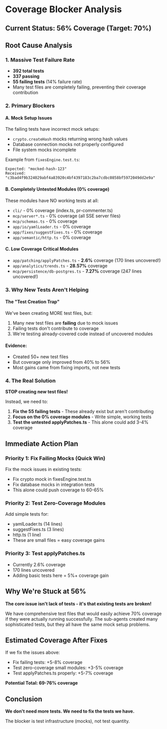# Coverage Blocker Analysis

## Current Status: 56% Coverage (Target: 70%)

## Root Cause Analysis

### 1. **Massive Test Failure Rate**
- **392 total tests**
- **337 passing** 
- **55 failing tests** (14% failure rate)
- Many test files are completely failing, preventing their coverage contribution

### 2. **Primary Blockers**

#### A. Mock Setup Issues
The failing tests have incorrect mock setups:
- `crypto.createHash` mocks returning wrong hash values
- Database connection mocks not properly configured
- File system mocks incomplete

Example from `fixesEngine.test.ts`:
```
Expected: "mocked-hash-123"
Received: "c3bad4f9b324029abf4a83920c4bf4397183c2ba7cdbc0858bf5972049dd2e9a"
```

#### B. Completely Untested Modules (0% coverage)
These modules have NO working tests at all:
- `cli/` - 0% coverage (index.ts, pr-commenter.ts)
- `mcp/server*.ts` - 0% coverage (all SSE server files)
- `mcp/schemas.ts` - 0% coverage
- `app/io/yamlLoader.ts` - 0% coverage
- `app/fixes/suggestFixes.ts` - 0% coverage
- `app/semantic/http.ts` - 0% coverage

#### C. Low Coverage Critical Modules
- `app/patching/applyPatches.ts` - **2.6%** coverage (170 lines uncovered!)
- `app/analytics/trends.ts` - **28.57%** coverage
- `mcp/persistence/db-postgres.ts` - **7.27%** coverage (247 lines uncovered!)

### 3. **Why New Tests Aren't Helping**

#### The "Test Creation Trap"
We've been creating MORE test files, but:
1. Many new test files are **failing** due to mock issues
2. Failing tests don't contribute to coverage
3. We're testing already-covered code instead of uncovered modules

#### Evidence:
- Created 50+ new test files
- But coverage only improved from 40% to 56%
- Most gains came from fixing imports, not new tests

### 4. **The Real Solution**

**STOP creating new test files!**

Instead, we need to:
1. **Fix the 55 failing tests** - These already exist but aren't contributing
2. **Focus on the 0% coverage modules** - Write simple, working tests
3. **Test the untested applyPatches.ts** - This alone could add 3-4% coverage

## Immediate Action Plan

### Priority 1: Fix Failing Mocks (Quick Win)
Fix the mock issues in existing tests:
- Fix crypto mock in fixesEngine.test.ts
- Fix database mocks in integration tests
- This alone could push coverage to 60-65%

### Priority 2: Test Zero-Coverage Modules
Add simple tests for:
- yamlLoader.ts (14 lines)
- suggestFixes.ts (3 lines)
- http.ts (1 line)
- These are small files = easy coverage gains

### Priority 3: Test applyPatches.ts
- Currently 2.6% coverage
- 170 lines uncovered
- Adding basic tests here = 5%+ coverage gain

## Why We're Stuck at 56%

**The core issue isn't lack of tests - it's that existing tests are broken!**

We have comprehensive test files that would easily achieve 70% coverage if they were actually running successfully. The sub-agents created many sophisticated tests, but they all have the same mock setup problems.

## Estimated Coverage After Fixes

If we fix the issues above:
- Fix failing tests: +5-8% coverage
- Test zero-coverage small modules: +3-5% coverage  
- Test applyPatches.ts properly: +5-7% coverage

**Potential Total: 69-76% coverage**

## Conclusion

**We don't need more tests. We need to fix the tests we have.**

The blocker is test infrastructure (mocks), not test quantity.